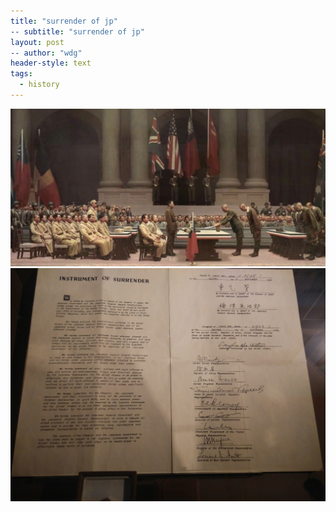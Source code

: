 ```yaml
---
title: "surrender of jp"
-- subtitle: "surrender of jp"
layout: post
-- author: "wdg"
header-style: text 
tags:
  - history
---
```


<img src="/img/post/misc/1945.jpeg"/>
<img src="/img/post/misc/instrument_of_surrender.jpeg"/>
